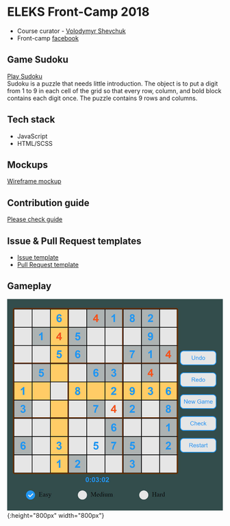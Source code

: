 # ELEKS Front-Camp 2018

* Course curator - [Volodymyr Shevchuk](https://github.com/dosandk)
* Front-camp [facebook](https://www.facebook.com/groups/270300106928894)

## Game Sudoku

[Play Sudoku](https://zd-sudoku-game.herokuapp.com)  
Sudoku is a puzzle that needs little introduction. The object is to put a digit from 1 to 9 in each cell of the grid so that every row, column, and bold block contains each digit once. The puzzle contains 9 rows and columns.   

## Tech stack

* JavaScript 
* HTML/SCSS

## Mockups

[Wireframe mockup](https://wireframepro.mockflow.com/view/M77e2a18434941198e082521cfceecacc1539432220750#/page/40530078d2514096960917773968f632)  

## Contribution guide

[Please check guide](https://github.com/slavikzdebskyy/sudoku-game/blob/master/.github/CONTRIBUTION%20GUIDE.md)

## Issue & Pull Request templates

  * [Issue template](https://github.com/slavikzdebskyy/sudoku-game/blob/master/.github/ISSUE_TEMPLATE.md)
  * [Pull Request template](https://github.com/slavikzdebskyy/sudoku-game/blob/master/.github/PULL_REQUEST_TEMPLATE.md)

## Gameplay

![gameplay.jpg](https://github.com/slavikzdebskyy/sudoku-game/blob/master/.github/gameplay.jpg){:height="800px" width="800px"}
